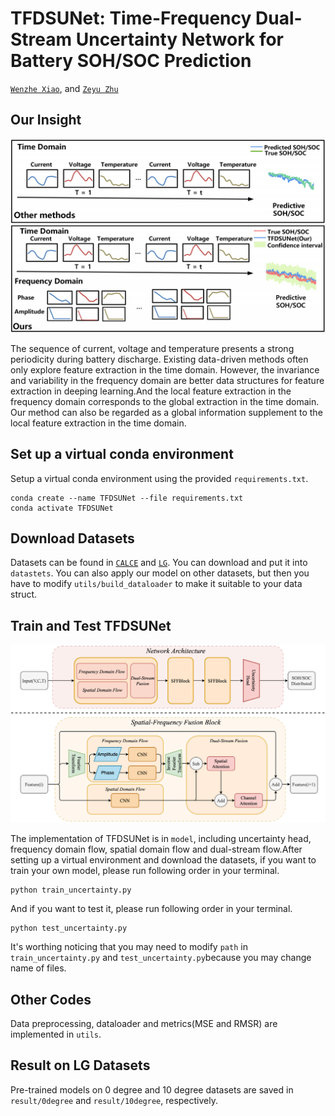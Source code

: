 # TFDSUNet: Time-Frequency Dual-Stream Uncertainty Network for Battery SOH/SOC Prediction
[`Wenzhe Xiao`](https://gr.xjtu.edu.cn/en/web/caoxiangyong/home), and [`Zeyu Zhu`](https://scholar.google.com/citations?hl=zh-CN&view_op=list_works&gmla=ABEO0Ypgw7n86h8mMjkhHVfmhMuPPgnO7C4NT-RWQ_lB1xSqtIWcyPqrPOsxI7ffxZ-amtiKK7KVFRnx_ZOPxFYH2-iKKLY&user=X3CisOwAAAAJ)


## Our Insight
<p align="center">
  <img src="figure/insight.png" />
</p>
The sequence of current, voltage and temperature presents a strong periodicity during battery discharge. Existing data-driven methods often only explore feature extraction in the time domain. However, the invariance and variability in the frequency domain are better data structures for feature extraction in deeping learning.And the local feature extraction in the frequency domain corresponds to the global extraction in the time domain. Our method can also be regarded as a global information supplement to the local feature extraction in the time domain.


## Set up a virtual conda environment
Setup a virtual conda environment using the provided ``requirements.txt``.
```
conda create --name TFDSUNet --file requirements.txt
conda activate TFDSUNet
```

## Download Datasets 
Datasets can be found in [`CALCE`](https://calce.umd.edu/battery-data#Citations) and [`LG`](https://data.mendeley.com/datasets/cp3473x7xv/3). You can download and put it into `datastets`. You can also apply our model on other datasets, but then you have to modify `utils/build_dataloader` to make it suitable to your data struct.


## Train and Test TFDSUNet
<p align="center">
  <img src="figure/main.png" />
</p>

The implementation of TFDSUNet is in `model`, including uncertainty head, frequency domain flow, spatial domain flow and dual-stream flow.After setting up a virtual environment and download the datasets, if you want to train your own model, please run following order in your terminal.
```
python train_uncertainty.py
```
And if you want to test it, please run following order in your terminal.
```
python test_uncertainty.py
```
It's worthing noticing that you may need to modify `path` in `train_uncertainty.py` and `test_uncertainty.py`because you may change name of files.
## Other Codes
Data preprocessing, dataloader and metrics(MSE and RMSR) are implemented in `utils`.

## Result on LG Datasets
Pre-trained models on 0 degree and 10 degree datasets are saved in `result/0degree` and `result/10degree`, respectively.